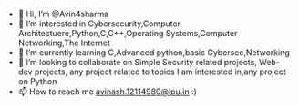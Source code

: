 - 👋 Hi, I’m @Avin4sharma
- 👀 I’m interested in Cybersecurity,Computer Architectuere,Python,C,C++,Operating Systems,Computer Networking,The Internet
- 🌱 I’m currently learning C,Advanced python,basic Cybersec,Networking
- 💞️ I’m looking to collaborate on Simple Security related projects, Web-dev projects, any project related to topics I am interested in,any project on Python
- 📫 How to reach me avinash.12114980@lpu.in :)

<!---
Avin4sharma/Avin4sharma is a ✨ special ✨ repository because its `README.md` (this file) appears on your GitHub profile.
You can click the Preview link to take a look at your changes.
--->
